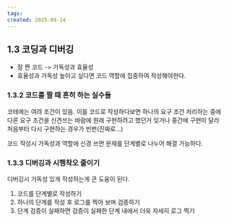 ```yaml
---
tags: 
created: 2025-09-14
---
```

## 1.3 코딩과 디버깅
- 잘 짠 코드 -> 가독성과 효율성
- 효율성과 가독성 높이고 싶다면 코드 역할에 집중하여 작성해야한다.

### 1.3.2 코드를 짤 때 흔히 하는 실수들
코테에는 여려 조건이 있음. 이를 코드로 작성하다보면 하나의 요구 조건 처리하는 중에 다른 요구 조건을 신견쓰는 바람에 원래 구현하려고 했던거 잊거나 중간에 구현이 달라 처음부터 다시 구현하는 경우가 빈번(진짜로...)

코드 작성시 가독성과 역할에 신경 쓰면 문제를 단계별로 나누어 해결 가능하다.

### 1.3.3 디버깅과 시행착오 줄이기
디버깅시 가독성 있게 작성하는게 큰 도움이 된다.

1. 코드를 단계별로 작성하기
2. 하나의 단계를 작성 후 로그를 찍어 보며 검증하기
3. 단계 검증이 실패하면 검증이 실패한 단계 내에서 더욱 자세히 로그 찍기

